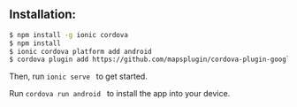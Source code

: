 ## Installation:

```bash
$ npm install -g ionic cordova
$ npm install
$ ionic cordova platform add android
$ cordova plugin add https://github.com/mapsplugin/cordova-plugin-googlemaps#multiple_maps --variable API_KEY_FOR_ANDROID=".."  --variable API_KEY_FOR_IOS=".."
```

Then, run ```ionic serve ``` to get started.

Run ```cordova run android ``` to install the app into your device.